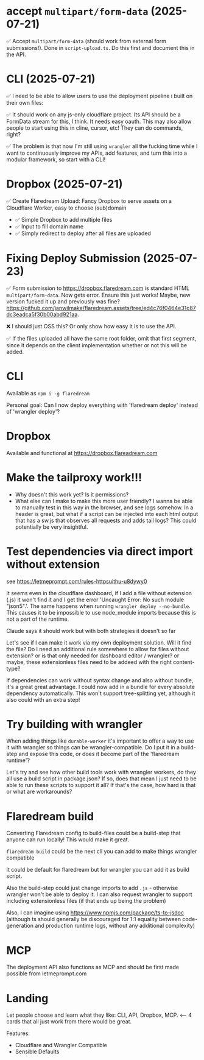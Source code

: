 # accept `multipart/form-data` (2025-07-21)

✅ Accept `multipart/form-data` (should work from external form submissions!). Done in `script-upload.ts`. Do this first and document this in the API.

# CLI (2025-07-21)

✅ I need to be able to allow users to use the deployment pipeline i built on their own files:

✅ It should work on any js-only cloudflare project. Its API should be a FormData stream for this, I think. It needs easy oauth. This may also allow people to start using this in cline, cursor, etc! They can do commands, right?

✅ The problem is that now I'm still using `wrangler` all the fucking time while I want to continuously improve my APIs, add features, and turn this into a modular framework, so start with a CLI!

# Dropbox (2025-07-21)

✅ Create Flaredream Upload: Fancy Dropbox to serve assets on a Cloudflare Worker, easy to choose (sub)domain

- ✅ Simple Dropbox to add multiple files
- ✅ Input to fill domain name
- ✅ Simply redirect to deploy after all files are uploaded

# Fixing Deploy Submission (2025-07-23)

✅ Form submission to https://dropbox.flaredream.com is standard HTML `multipart/form-data`. Now gets error. Ensure this just works! Maybe, new version fucked it up and previously was fine? https://github.com/janwilmake/flaredream.assets/tree/ed4c76f0464e31c87dc3eadca5f30b00abd921aa.

❌ I should just OSS this? Or only show how easy it is to use the API.

✅ If the files uploaded all have the same root folder, omit that first segment, since it depends on the client implementation whether or not this will be added.

# CLI

Available as `npm i -g flaredream`

Personal goal: Can I now deploy everything with 'flaredream deploy' instead of 'wrangler deploy'?

# Dropbox

Available and functional at https://dropbox.flareadream.com

# Make the tailproxy work!!!

- Why doesn't this work yet? Is it permissions?
- What else can I make to make this more user friendly? I wanna be able to manually test in this way in the browser, and see logs somehow. In a header is great, but what if a script can be injected into each html output that has a sw.js that observes all requests and adds tail logs? This could potentially be very insightful.

# Test dependencies via direct import without extension

see https://letmeprompt.com/rules-httpsuithu-u8dywy0

It seems even in the cloudflare dashboard, if I add a file without extension (.js) it won't find it and I get the error 'Uncaught Error: No such module "json5".'. The same happens when running `wrangler deploy --no-bundle`. This causes it to be impossible to use node_module imports because this is not a part of the runtime.

Claude says it should work but with both strategies it doesn't so far

Let's see if I can make it work via my own deployment solution. Will it find the file? Do I need an additional rule somewhere to allow for files without extension? or is that only needed for dashboard editor / wrangler? or maybe, these extensionless files need to be addeed with the right content-type?

If dependencies can work without syntax change and also without bundle, it's a great great advantage. I could now add in a bundle for every absolute dependency automatically. This won't support tree-splitting yet, although it also could with an extra step!

# Try building with wrangler

When adding things like `durable-worker` it's important to offer a way to use it with wrangler so things can be wrangler-compatible. Do I put it in a build-step and expose this code, or does it become part of the 'flaredream runtime'?

Let's try and see how other build tools work with wrangler workers, do they all use a build script in package.json? If so, does that mean I just need to be able to run these scripts to support it all? If that's the case, how hard is that or what are workarounds?

# Flaredream build

Converting Flaredream config to build-files could be a build-step that anyone can run locally! This would make it great.

`flaredream build` could be the next cli you can add to make things wrangler compatible

It could be default for flaredream but for wrangler you can add it as build script.

Also the build-step could just change imports to add `.js` - otherwise wrangler won't be able to deploy it. I can also request wrangler to support including extensionless files (if that ends up being the problem)

Also, I can imagine using https://www.npmjs.com/package/ts-to-jsdoc (although ts should generally be discouraged for 1:1 equality between code-generation and production runtime logs, without any additional complexity)

# MCP

The deployment API also functions as MCP and should be first made possible from letmeprompt.com

# Landing

Let people choose and learn what they like: CLI, API, Dropbox, MCP. <-- 4 cards that all just work from there would be great.

Features:

- Cloudflare and Wrangler Compatible
- Sensible Defaults
